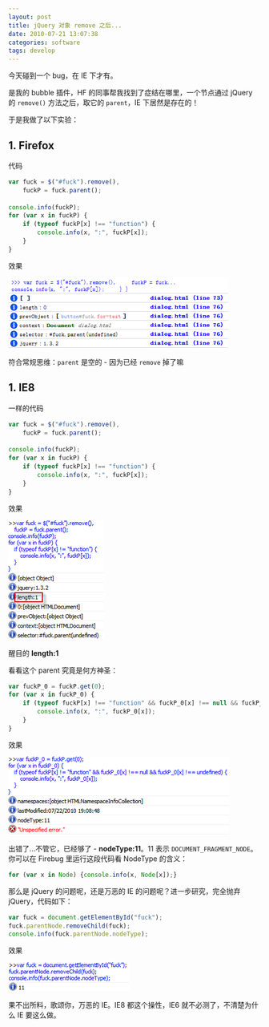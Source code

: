 ```yaml
---
layout: post
title: jQuery 对象 remove 之后...
date: 2010-07-21 13:07:38
categories: software
tags: develop
---
```


今天碰到一个 bug，在 IE 下才有。

是我的 bubble 插件，HF 的同事帮我找到了症结在哪里，一个节点通过 jQuery 的 `remove()` 方法之后，取它的 `parent`，IE 下居然是存在的！

于是我做了以下实验：

## 1. Firefox

代码

```js
var fuck = $("#fuck").remove(),
    fuckP = fuck.parent();

console.info(fuckP);
for (var x in fuckP) {
    if (typeof fuckP[x] !== "function") {
        console.info(x, ":", fuckP[x]);
    }
}
```

效果

![](/images/posts/jquery_remove_parent_ff.png)

符合常规思维：`parent` 是空的 - 因为已经 `remove` 掉了嘛

## 1. IE8

一样的代码

```js
var fuck = $("#fuck").remove(),
    fuckP = fuck.parent();

console.info(fuckP);
for (var x in fuckP) {
    if (typeof fuckP[x] !== "function") {
        console.info(x, ":", fuckP[x]);
    }
}
```

效果

![](/images/posts/jquery_remove_parent_ie8.png)

醒目的 **length:1**

看看这个 parent 究竟是何方神圣：

```js
var fuckP_0 = fuckP.get(0);
for (var x in fuckP_0) {
    if (typeof fuckP[x] !== "function" && fuckP_0[x] !== null && fuckP_0[x] !== undefined) {
        console.info(x, ":", fuckP_0[x]);
    }
}
```

效果

![](/images/posts/jquery_remove_parent_ie8_parent.png)

出错了...不管它，已经够了 - **nodeType:11**。11 表示 `DOCUMENT_FRAGMENT_NODE`。你可以在 Firebug 里运行这段代码看 NodeType 的含义：

```js
for (var x in Node) {console.info(x, Node[x]);}
```

那么是 jQuery 的问题呢，还是万恶的 IE 的问题呢？进一步研究，完全抛弃 jQuery，代码如下：

```js
var fuck = document.getElementById("fuck");
fuck.parentNode.removeChild(fuck);
console.info(fuck.parentNode.nodeType);
```

效果

![](/images/posts/jquery_remove_parent_ie8_reason.png)

果不出所料，歌颂你，万恶的 IE。IE8 都这个操性，IE6 就不必测了，不清楚为什么 IE 要这么做。